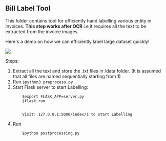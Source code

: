## Bill Label Tool

This folder contains tool for efficiently hand labelling various entity in Invoices.
**This step works after OCR** i.e it requires all the text to be extracted from the invoice images.

Here's a demo on how we can efficiently label large dataset quickly!

![](Media/demo_BillLabel.gif)


Steps:

1. Extract all the text and store the .txt files in /data folder. (It is assumed that all files are named sequentially starting from 1)
2. Run
    `$python3 preprocess.py` 
3. Start Flask server to start Labelling:
    ```
        $export FLASK_APP=server.py
        $flask run
        
        
        Visit: 127.0.0.1:5000/index/1 to start Labelling
     ```
4. Run
    ```
        $python postprocessing.py
     ```
